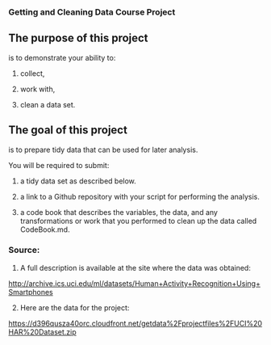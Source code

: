 ### Getting and Cleaning Data Course Project



## The purpose of this project

is to demonstrate your ability to:

1. collect, 

2. work with, 

3. clean a data set.

## The goal of this project 

is to prepare tidy data that can be used for later analysis.




You will be required to submit:

1) a tidy data set as described below.

2) a link to a Github repository with your script for performing the analysis.

3) a code book that describes the variables, the data, and any transformations or work that you performed to clean up the data called CodeBook.md.



### Source:
1.  A full description is available at the site where the data was obtained:

http://archive.ics.uci.edu/ml/datasets/Human+Activity+Recognition+Using+Smartphones

2. Here are the data for the project:

https://d396qusza40orc.cloudfront.net/getdata%2Fprojectfiles%2FUCI%20HAR%20Dataset.zip